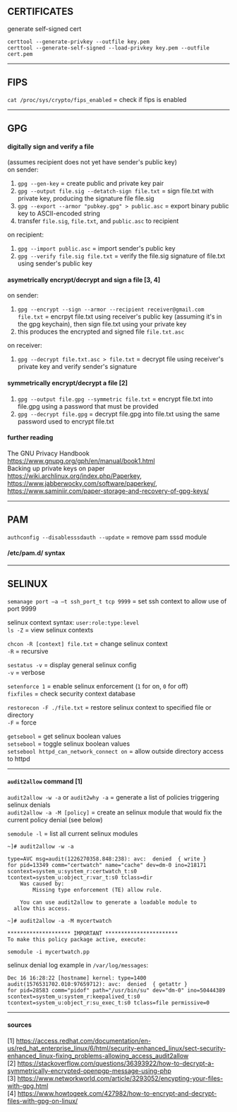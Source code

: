 
## CERTIFICATES

generate self-signed cert
```
certtool --generate-privkey --outfile key.pem
certtool --generate-self-signed --load-privkey key.pem --outfile cert.pem
```

---
## FIPS

`cat /proc/sys/crypto/fips_enabled` = check if fips is enabled 

---
## GPG

#### digitally sign and verify a file

(assumes recipient does not yet have sender's public key)  
on sender:  
1. `gpg --gen-key`                                  = create public and private key pair
2. `gpg --output file.sig --detatch-sign file.txt`  = sign file.txt with private key, producing the signature file file.sig
3. `gpg --export --armor "pubkey.gpg" > public.asc` = export binary public key to ASCII-encoded string
4. transfer `file.sig`, `file.txt`, and `public.asc` to recipient

on recipient:  
1. `gpg --import public.asc`                        = import sender's public key
2. `gpg --verify file.sig file.txt`                 = verify the file.sig signature of file.txt using sender's public key

#### asymetrically encrypt/decrypt and sign a file [3, 4]

on sender:  
1. `gpg --encrypt --sign --armor --recipient receiver@gmail.com file.txt` = encrpyt file.txt using receiver's public key (assuming it's in the gpg keychain), then sign file.txt using your private key
2. this produces the encrypted and signed file `file.txt.asc`

on receiver:  
1. `gpg --decrypt file.txt.asc > file.txt` = decrypt file using receiver's private key and verify sender's signature

#### symmetrically encrypt/decrypt a file [2]

1. `gpg --output file.gpg --symmetric file.txt` = encrypt file.txt into file.gpg using a password that must be provided  
2. `gpg --decrypt file.gpg`                     = decrypt file.gpg into file.txt using the same password used to encrypt file.txt

#### further reading

The GNU Privacy Handbook https://www.gnupg.org/gph/en/manual/book1.html  
Backing up private keys on paper https://wiki.archlinux.org/index.php/Paperkey, https://www.jabberwocky.com/software/paperkey/, https://www.saminiir.com/paper-storage-and-recovery-of-gpg-keys/

---
## PAM

`authconfig --disablesssdauth --update` = remove pam sssd module

#### /etc/pam.d/ syntax

---
## SELINUX

`semanage port –a –t ssh_port_t tcp 9999` = set ssh context to allow use of port 9999

selinux context syntax: `user:role:type:level`  
`ls -Z` = view selinux contexts

`chcon -R [context] file.txt` = change selinux context  
`-R`                          = recursive

`sestatus -v` = display general selinux config  
`-v`          = verbose

`setenforce 1` = enable selinux enforcement (`1` for on, `0` for off)  
`fixfiles`     = check security context database

`restorecon -F ./file.txt` = restore selinux context to specified file or directory  
`-F`                       = force

`getsebool`                              = get selinux boolean values  
`setsebool`                              = toggle selinux boolean values  
`setsebool httpd_can_network_connect on` = allow outside directory access to httpd

---
#### `audit2allow` command [1]

`audit2allow -w -a` or `audit2why -a` = generate a list of policies triggering selinux denials  
`audit2allow -a -M [policy]` = create an selinux module that would fix the current policy denial (see below)

`semodule -l` = list all current selinux modules

``` [1]
~]# audit2allow -w -a

type=AVC msg=audit(1226270358.848:238): avc:  denied  { write }
for pid=13349 comm="certwatch" name="cache" dev=dm-0 ino=218171
scontext=system_u:system_r:certwatch_t:s0
tcontext=system_u:object_r:var_t:s0 tclass=dir
	Was caused by:
		Missing type enforcement (TE) allow rule.

	You can use audit2allow to generate a loadable module to
  allow this access.
```  
```
~]# audit2allow -a -M mycertwatch

******************** IMPORTANT ***********************
To make this policy package active, execute:

semodule -i mycertwatch.pp
```

selinux denial log example in `/var/log/messages`:
```
Dec 16 16:28:22 [hostname] kernel: type=1400 audit(1576531702.010:97659712): avc:  denied  { getattr }
for pid=28583 comm="pidof" path="/usr/bin/su" dev="dm-0" ino=50444389
scontext=system_u:system_r:keepalived_t:s0 tcontext=system_u:object_r:su_exec_t:s0 tclass=file permissive=0
```
---
#### sources

[1] https://access.redhat.com/documentation/en-us/red_hat_enterprise_linux/6/html/security-enhanced_linux/sect-security-enhanced_linux-fixing_problems-allowing_access_audit2allow  
[2] https://stackoverflow.com/questions/36393922/how-to-decrypt-a-symmetrically-encrypted-openpgp-message-using-php  
[3] https://www.networkworld.com/article/3293052/encypting-your-files-with-gpg.html  
[4] https://www.howtogeek.com/427982/how-to-encrypt-and-decrypt-files-with-gpg-on-linux/

